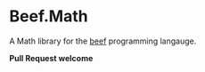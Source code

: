 # Beef.Math


A Math library for the [beef](https://www.beeflang.org) programming langauge. 

**Pull Request welcome**
